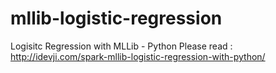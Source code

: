 # mllib-logistic-regression
Logisitc Regression with MLLib - Python
Please read : http://idevji.com/spark-mllib-logistic-regression-with-python/
